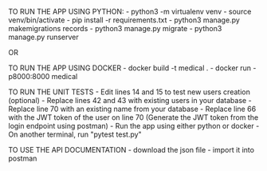 TO RUN THE APP USING PYTHON:
    - python3 -m virtualenv venv
    - source venv/bin/activate
    - pip install -r requirements.txt
    - python3 manage.py makemigrations records
    - python3 manage.py migrate
    - python3 manage.py runserver

OR

TO RUN THE APP USING DOCKER
    - docker build -t medical .
    - docker run -p8000:8000 medical

TO RUN THE UNIT TESTS
    - Edit lines 14 and 15 to test new users creation (optional)
    - Replace lines 42 and 43 with existing users in your database
    - Replace line 70 with an existing name from your database 
    - Replace line 66 with the JWT token of the user on line 70 (Generate the JWT token from the login endpoint using postman)
    - Run the app using either python or docker
    - On another terminal, run "pytest test.py"

TO USE THE API DOCUMENTATION
    - download the json file
    - import it into postman